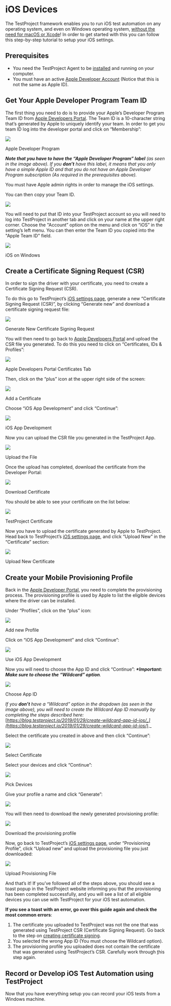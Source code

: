 # iOS Devices

The TestProject framework enables you to run iOS test automation on any operating system, and even on Windows operating system, [without the need for macOS or Xcode](https://blog.testproject.io/2018/06/11/ios-test-windows-without-mac/)! In order to get started with this you can follow this step-by-step tutorial to setup your iOS settings.

## Prerequisites <a id="prerequisites"></a>

* You need the TestProject Agent to be [installed](https://docs.testproject.io/getting-started/installation-and-setup) and running on your computer.
* You must have an active [Apple Developer Account](https://idmsa.apple.com/IDMSWebAuth/signin?appIdKey=891bd3417a7776362562d2197f89480a8547b108fd934911bcbea0110d07f757&path=%2Faccount%2F&rv=1) \(Notice that this is not the same as Apple ID\).

## Get Your Apple Developer Program Team ID <a id="get-your-apple-developer-program-team-id"></a>

The first thing you need to do is to provide your Apple’s Developer Program Team ID from [Apple Developers Portal](https://developer.apple.com/account/#/overview). The Team ID is a 10-character string that’s generated by Apple to uniquely identify your team. In order to get you team ID log into the developer portal and click on “Membership”:

![](https://blog.testproject.io/wp-content/uploads/2019/01/2.1.png)

Apple Developer Program

_**Note that you have to have the “Apple Developer Program” label**_ _\(as seen in the image above\). If you_ _**don’t**_ _have this label, it means that you only have a simple Apple ID and that you do not have an Apple Developer Program subscription \(As required in the prerequisites above\)._

You must have Apple admin rights in order to manage the iOS settings.

You can then copy your Team ID.

![](https://blog.testproject.io/wp-content/uploads/2019/01/2.2.png)

You will need to put that ID into your TestProject account so you will need to log into TestProject in another tab and click on your name at the upper right corner. Choose the "Account” option on the menu and click on “iOS” in the setting’s left menu. You can then enter the Team ID you copied into the "Apple Team ID" field.

![](https://blog.testproject.io/wp-content/uploads/2019/01/Step_2.3.png)

iOS on Windows

## Create a Certificate Signing Request \(CSR\) <a id="create-a-certificate-signing-request-csr"></a>

In order to sign the driver with your certificate, you need to create a Certificate Signing Request \(CSR\).

To do this go to TestProject’s [iOS settings page](https://app.testproject.io/#/settings/ios), generate a new “Certificate Signing Request \(CSR\)”, by clicking “Generate new” and download a certificate signing request file:

![](https://blog.testproject.io/wp-content/uploads/2019/01/Step_3.1.png)

Generate New Certificate Signing Request

You will then need to go back to [Apple Developers Portal](https://developer.apple.com/account/ios/certificate) and upload the CSR file you generated. To do this you need to click on “Certificates, IDs & Profiles”:

![](https://blog.testproject.io/wp-content/uploads/2019/01/3.2.png)

Apple Developers Portal Certificates Tab

Then, click on the “plus” icon at the upper right side of the screen:

![](https://blog.testproject.io/wp-content/uploads/2019/01/3.3.png)

Add a Certificate

Choose “iOS App Development” and click “Continue”:

![](https://blog.testproject.io/wp-content/uploads/2019/01/3.4.png)

iOS App Development

Now you can upload the CSR file you generated in the TestProject App.

![](https://blog.testproject.io/wp-content/uploads/2019/01/3.7.png)

Upload the File

Once the upload has completed, download the certificate from the Developer Portal:

![](https://blog.testproject.io/wp-content/uploads/2019/01/3.8.png)

Download Certificate

You should be able to see your certificate on the list below:

![](https://blog.testproject.io/wp-content/uploads/2019/01/3.9.png)

TestProject Certificate

Now you have to upload the certificate generated by Apple to TestProject. Head back to TestProject’s [iOS settings page](https://app.testproject.io/#/settings/ios), and click “Upload New” in the “Certificate” section:

![](https://blog.testproject.io/wp-content/uploads/2019/01/Step_3.10.png)

Upload New Certificate

## Create your Mobile Provisioning Profile <a id="create-your-mobile-provisioning-profile"></a>

Back in the [Apple Developer Portal](https://developer.apple.com/account/ios/profile/), you need to complete the provisioning process. The provisioning profile is used by Apple to list the eligible devices where the driver can be installed.

Under “Profiles”, click on the “plus” icon:

![](https://blog.testproject.io/wp-content/uploads/2019/01/4.1.png)

Add new Profile

Click on “iOS App Development” and click “Continue”:

![](https://blog.testproject.io/wp-content/uploads/2019/01/4.2-1.png)

Use iOS App Development

Now you will need to choose the App ID and click “Continue”: _**\*Important:**_ _**Make sure to choose the “Wildcard” option**._

![](https://blog.testproject.io/wp-content/uploads/2019/01/4.3-1.png)

Choose App ID

_If you_ _**don’t**_ _have a “Wildcard” option in the dropdown \(as seen in the image above\), you will need to create the Wildcard App ID manually by completing the steps described here:_ [_https://blog.testproject.io/2019/01/29/create-wildcard-app-id-ios/_](https://blog.testproject.io/2019/01/29/create-wildcard-app-id-ios/)_._

Select the certificate you created in above and then click “Continue”:

![](https://blog.testproject.io/wp-content/uploads/2019/01/4.4-1.png)

Select Certificate

Select your devices and click “Continue”:

![](https://blog.testproject.io/wp-content/uploads/2019/01/4.5-1.png)

Pick Devices

Give your profile a name and click “Generate”:

![](https://blog.testproject.io/wp-content/uploads/2019/01/4.6-1.png)

You will then need to download the newly generated provisioning profile:

![](https://blog.testproject.io/wp-content/uploads/2019/01/4.7-1.png)

Download the provisioning profile

Now, go back to TestProject’s [iOS settings page](https://app.testproject.io/#/settings/ios), under “Provisioning Profile”, click “Upload new” and upload the provisioning file you just downloaded:

![](https://blog.testproject.io/wp-content/uploads/2019/01/Step_18.png)

Upload Provisioning File

And that’s it! If you’ve followed all of the steps above, you should see a toast popup in the TestProject website informing you that the provisioning has been completed successfully, and you will see a list of all eligible devices you can use with TestProject for your iOS test automation.

**If you see a toast with an error, go over this guide again and check the most common errors**:

1. The certificate you uploaded to TestProject was not the one that was generated using TestProject CSR \(Certificate Signing Request\). Go back to the step on [creating certificate signing]().
2. You selected the wrong App ID \(You must choose the Wildcard option\).
3. The provisioning profile you uploaded does not contain the certificate that was generated using TestProject’s CSR. Carefully work through [t]()his step again.

## Record or Develop iOS Test Automation using TestProject <a id="record-or-develop-ios-test-automation-using-testproject"></a>

Now that you have everything setup you can record your iOS tests from a Windows machine.

